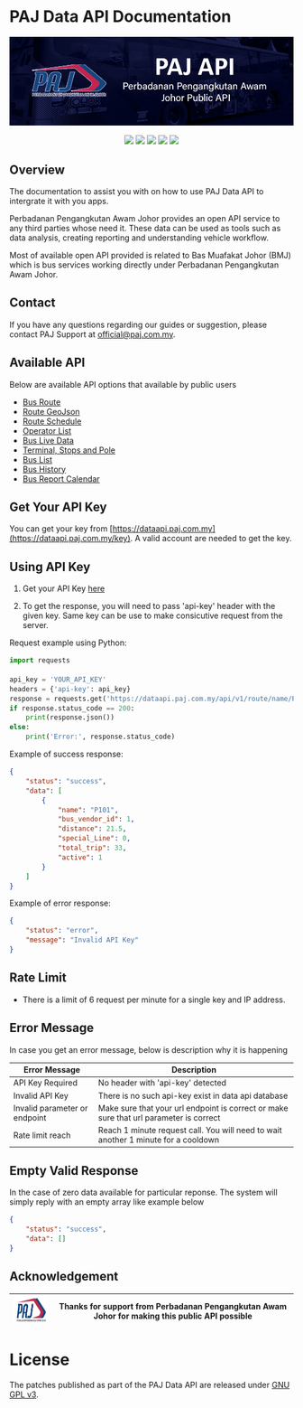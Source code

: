 # PAJ Data API Documentation
![Paj banner](/images/data-api-banner.png)

<p align="center">
<a title="version" href=""><img src="https://img.shields.io/badge/version-1.0.0-green"></a>
<a title="version" href=""><img src="https://img.shields.io/badge/Status-Release-green"></a>
<a title="version" href=""><img src="https://img.shields.io/badge/Copyright-PAJ-blue"></a>
<a title="version" href=""><img src="https://img.shields.io/badge/License-GNU v3.0-blue"></a>
<a title="version" href=""><img src="https://img.shields.io/badge/Server-Up-green"></a>

</p>

## Overview
The documentation to assist you with on how to use PAJ Data API to intergrate it with you apps. 

Perbadanan Pengangkutan Awam Johor provides an open API service to any third parties whose need it. These data can be used as tools such as data analysis, creating reporting and understanding vehicle workflow.

Most of available open API provided is related to Bas Muafakat Johor (BMJ) which is bus services working directly under Perbadanan Pengangkutan Awam Johor.

## Contact

If you have any questions regarding our guides or suggestion, please contact PAJ Support at official@paj.com.my.

## Available API

Below are available API options that available by public users

- [Bus Route](/netverify/netverify-web-v4.md)
- [Route GeoJson](/netverify/performNetverify.md)
- [Route Schedule](/netverify/performNetverify.md)
- [Operator List](/netverify/performNetverify.md)
- [Bus Live Data](/netverify/performNetverify.md)
- [Terminal, Stops and Pole](/netverify/performNetverify.md)
- [Bus List](/netverify/performNetverify.md)
- [Bus History](/netverify/performNetverify.md)
- [Bus Report Calendar](/netverify/performNetverify.md)


## Get Your API Key

You can get your key from [https://dataapi.paj.com.my](https://dataapi.paj.com.my/key). A valid account are needed to get the key.

## Using API Key

1. Get your API Key [here](https://dataapi.paj.com.my/key)

2. To get the response, you will need to pass 'api-key' header with the given key. Same key can be use to make consicutive request from the server.

Request example using Python:
```python
import requests

api_key = 'YOUR_API_KEY'
headers = {'api-key': api_key}
response = requests.get('https://dataapi.paj.com.my/api/v1/route/name/P101', headers=headers)
if response.status_code == 200:
    print(response.json())
else:
    print('Error:', response.status_code)
```

Example of success response:
```json
{
    "status": "success",
    "data": [
        {
            "name": "P101",
            "bus_vendor_id": 1,
            "distance": 21.5,
            "special_Line": 0,
            "total_trip": 33,
            "active": 1
        }
    ]
}
```

Example of error response:
```json
{
    "status": "error",
    "message": "Invalid API Key"
}
```

## Rate Limit
- There is a limit of 6 request per minute for a single key and IP address.

## Error Message

In case you get an error message, below is description why it is happening

| Error Message     | Description                                                  |
| ----------------  | ------------------------------------------------------------ |
| API Key Required  | No header with 'api-key' detected |
| Invalid API Key   | There is no such api-key exist in data api database        |
| Invalid parameter or endpoint | Make sure that your url endpoint is correct or make sure that url parameter is correct |
| Rate limit reach | Reach 1 minute request call. You will need to wait another 1 minute for a cooldown |

## Empty Valid Response
In the case of zero data available for particular reponse. The system will simply reply with an empty array like example below
```json
{
    "status": "success",
    "data": []
}
```
## Acknowledgement

| <img src="/images/logo-paj-sm.png" height="50" />    | Thanks for support from Perbadanan Pengangkutan Awam Johor for making this public API possible|
----------|-----------

# License

The patches published as part of the PAJ Data API are released under [GNU GPL v3](./LICENSE).

